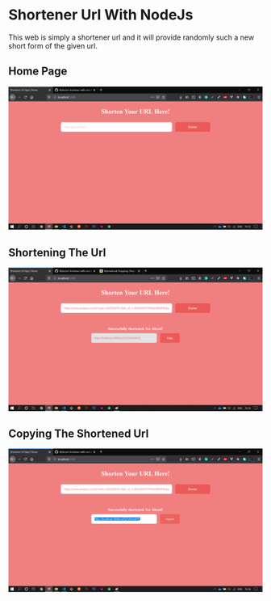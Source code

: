 # Shortener Url With NodeJs

This web is simply a shortener url and it will provide randomly such a new short form of the given url. 

## Home Page
![](home.png)

## Shortening The Url
![](result.png)

## Copying The Shortened Url
![](result-copied.png)